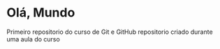 # Olá, Mundo
 Primeiro repositorio do curso de Git e GitHub repositorio criado durante uma aula do curso
